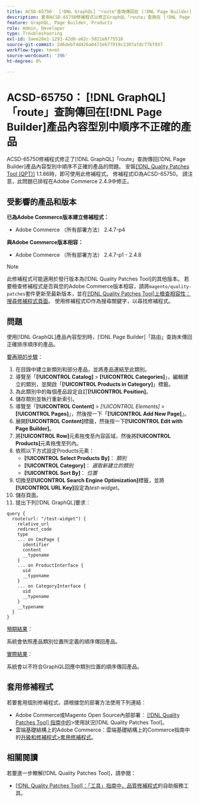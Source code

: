 ```yaml
---
title: ACSD-65750： [!DNL GraphQL] "route"查詢傳回在 [!DNL Page Builder] 產品內容型別中順序不正確的產品
description: 套用ACSD-65750修補程式以修正GraphQL「route」查詢在 [!DNL Page Builder] Products內容型別中傳回產品不符順序的Adobe Commerce問題。
feature: GraphQL, Page Builder, Products
role: Admin, Developer
type: Troubleshooting
exl-id: 3aee28e1-1293-42d0-a62c-5021e8f75518
source-git-commit: 2d6debf4d426a0473eb77919c2307afdc77bf937
workflow-type: tm+mt
source-wordcount: '396'
ht-degree: 0%

---
```


# ACSD-65750： [!DNL GraphQL]「route」查詢傳回在[!DNL Page Builder]產品內容型別中順序不正確的產品

ACSD-65750修補程式修正了[!DNL GraphQL]「route」查詢傳回[!DNL Page Builder]產品內容型別中順序不正確的產品的問題。 安裝[[!DNL Quality Patches Tool (QPT)]](/help/tools/quality-patches-tool/quality-patches-tool-to-self-serve-quality-patches.md) 1.1.66時，即可使用此修補程式。 修補程式ID為ACSD-65750。 請注意，此問題已排程在Adobe Commerce 2.4.9中修正。

## 受影響的產品和版本

**已為Adobe Commerce版本建立修補程式：**

* Adobe Commerce （所有部署方法） 2.4.7-p4

**與Adobe Commerce版本相容：**

* Adobe Commerce （所有部署方法） 2.4.7-p1 - 2.4.8

>[!NOTE]
>
>此修補程式可能適用於發行版本為[!DNL Quality Patches Tool]的其他版本。 若要檢查修補程式是否與您的Adobe Commerce版本相容，請將`magento/quality-patches`套件更新至最新版本，並在[[!DNL Quality Patches Tool]上檢查相容性：搜尋修補程式頁面](https://experienceleague.adobe.com/tools/commerce-quality-patches/index.html)。 使用修補程式ID作為搜尋關鍵字，以尋找修補程式。

## 問題

使用[!DNL GraphQL]產品內容型別時，[!DNL Page Builder]「路由」查詢未傳回正確排序順序的產品。

<u>要再現的步驟</u>：

1. 在目錄中建立新類別和部分產品，並將產品連結至此類別。
1. 導覽至「**[!UICONTROL Catalog]** > **[!UICONTROL Categories]**」，編輯建立的類別，並開啟「**[!UICONTROL Products in Category]**」標籤。
1. 為此類別中的每個產品設定自訂&#x200B;**[!UICONTROL Position]**。
1. 儲存類別並執行重新索引。
1. 導覽至「**[!UICONTROL Content]** > *[!UICONTROL Elements]* > **[!UICONTROL Pages]**」，然後按一下「**[!UICONTROL Add New Page]**」。
1. 展開&#x200B;**[!UICONTROL Content]**&#x200B;標籤，然後按一下&#x200B;**[!UICONTROL Edit with Page Builder]**。
1. 將&#x200B;**[!UICONTROL Row]**&#x200B;元素拖曳至內容區域，然後將&#x200B;**[!UICONTROL Products]**&#x200B;元素拖曳至列內。
1. 依照以下方式設定Products元素：
   * **[!UICONTROL Select Products By]**： *類別*
   * **[!UICONTROL Category]**： *選取新建立的類別*
   * **[!UICONTROL Sort By]**： *位置*
1. 切換至&#x200B;**[!UICONTROL Search Engine Optimization]**&#x200B;標籤，並將&#x200B;**[!UICONTROL URL Key]**&#x200B;設定為&#x200B;*test-widget*。
1. 儲存頁面。
1. 提出下列[!DNL GraphQL]要求：

```
query {
  route(url: "/test-widget") {
    relative_url
    redirect_code
    type
    ... on CmsPage {
      identifier
      content
      __typename
    }
    ... on ProductInterface {
      uid
      __typename
    }
    ... on CategoryInterface {
      uid
      __typename
    }
    __typename
  }
}
```

<u>預期結果</u>：

系統會依照產品類別位置所定義的順序傳回產品。

<u>實際結果</u>：

系統會以不符合GraphQL回應中類別位置的順序傳回產品。

## 套用修補程式

若要套用個別修補程式，請根據您的部署方法使用下列連結：

* Adobe Commerce或Magento Open Source內部部署： [[!DNL Quality Patches Tool] 指南中的](/help/tools/quality-patches-tool/usage.md)>使用狀況[!DNL Quality Patches Tool]。
* 雲端基礎結構上的Adobe Commerce：雲端基礎結構上的Commerce指南中的[升級和修補程式>套用修補程式](https://experienceleague.adobe.com/docs/commerce-cloud-service/user-guide/develop/upgrade/apply-patches.html)。

## 相關閱讀

若要進一步瞭解[!DNL Quality Patches Tool]，請參閱：

* [[!DNL Quality Patches Tool]：「工具」指南中，品質修補程式](/help/tools/quality-patches-tool/quality-patches-tool-to-self-serve-quality-patches.md)的自助服務工具。
